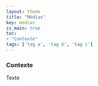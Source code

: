 ```yaml
---
layout: theme
title: "Médias"
key: medias
is_main: true
toc:
- "Contexte"
tags: ['tag a', 'tag b', 'tag c']
---
```


### Contexte

Texte